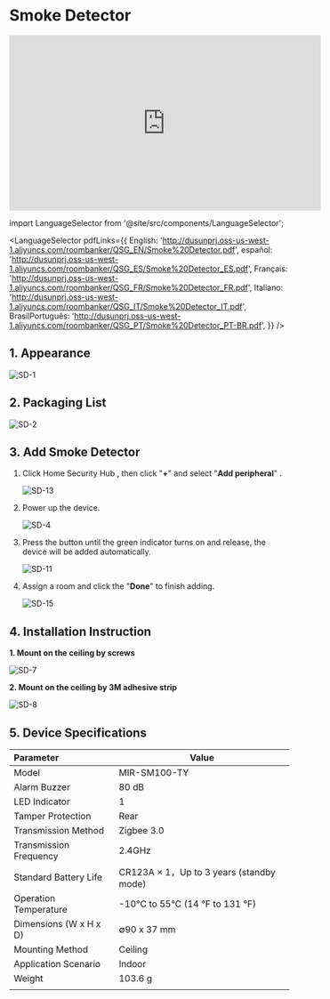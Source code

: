 # Smoke Detector
<div class="centered-video">
<iframe width="560" height="315" src="https://www.youtube.com/embed/ox4fAQ98Pj0?si=D6IHIiKlv4aZm0By" title="YouTube video player" frameborder="0" allow="accelerometer; autoplay; clipboard-write; encrypted-media; gyroscope; picture-in-picture; web-share" allowfullscreen></iframe>
</div>

import LanguageSelector from '@site/src/components/LanguageSelector';

<LanguageSelector pdfLinks={{
  English: 'http://dusunprj.oss-us-west-1.aliyuncs.com/roombanker/QSG_EN/Smoke%20Detector.pdf',
  español: 'http://dusunprj.oss-us-west-1.aliyuncs.com/roombanker/QSG_ES/Smoke%20Detector_ES.pdf',
  Français: 'http://dusunprj.oss-us-west-1.aliyuncs.com/roombanker/QSG_FR/Smoke%20Detector_FR.pdf',
  Italiano: 'http://dusunprj.oss-us-west-1.aliyuncs.com/roombanker/QSG_IT/Smoke%20Detector_IT.pdf',
  BrasilPortuguês: 'http://dusunprj.oss-us-west-1.aliyuncs.com/roombanker/QSG_PT/Smoke%20Detector_PT-BR.pdf',
}} />

## 1. Appearance

![SD-1](https://dusunprj.oss-us-west-1.aliyuncs.com/SD-1.png)

## 2. Packaging List

![SD-2](https://dusunprj.oss-us-west-1.aliyuncs.com/SD-2.png)

## 3. Add Smoke Detector

1. Click Home Security Hub , then click "**+**"  and select "**Add peripheral**" .

   ![SD-13](https://dusunprj.oss-us-west-1.aliyuncs.com/SD-13.png)

2. Power up the device.

   ![SD-4](https://dusunprj.oss-us-west-1.aliyuncs.com/SD-4.png)

3. Press the button until the green indicator turns on and release,  the device will be added automatically.

   ![SD-11](https://dusunprj.oss-us-west-1.aliyuncs.com/SD-11.png)

4. Assign a room  and click the "**Done**" to finish adding.

   ![SD-15](https://dusunprj.oss-us-west-1.aliyuncs.com/SD-15.png)

## 4. Installation Instruction

**1. Mount  on the ceiling by screws**

![SD-7](https://dusunprj.oss-us-west-1.aliyuncs.com/SD-7.png)

**2. Mount  on the ceiling by 3M adhesive strip**

![SD-8](https://dusunprj.oss-us-west-1.aliyuncs.com/SD-8.png)

## 5. Device Specifications

| Parameter              | Value                                    |
| :--------------------- | ---------------------------------------- |
| Model                  | MIR-SM100-TY                             |
| Alarm Buzzer           | 80 dB                                    |
| LED Indicator          | 1                                        |
| Tamper Protection      | Rear                                     |
| Transmission Method    | Zigbee 3.0                               |
| Transmission Frequency | 2.4GHz                                   |
| Standard Battery Life  | CR123A × 1，Up to 3 years (standby mode) |
| Operation Temperature  | -10°C to 55°C (14 °F  to 131 °F)         |
| Dimensions (W x H x D) | ∅90 x 37 mm                              |
| Mounting Method        | Ceiling                                  |
| Application Scenario   | Indoor                                   |
| Weight                 | 103.6 g                                  |
|                        |                                          |

